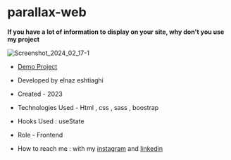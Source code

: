 # parallax-web

**If you have a lot of information to display on your site, why don't you use my project**

![Screenshot_2024_02_17-1](https://github.com/elnaz-eshtiaghi/parallax-web/assets/146030206/244d3b92-e670-4260-bdfa-4100c4a91604)

- [Demo Project](  https://elnaz-eshtiaghi.github.io/parallax-web/)

- Developed by elnaz eshtiaghi

- Created - 2023

- Technologies Used - Html , css , sass , boostrap

- Hooks Used : useState 

- Role - Frontend

- How to reach me : with my [instagram](https://www.instagram.com/elnaz_eshtiaghi) and [linkedin](https://www.linkedin.com/in/elnaz-eshtiaghi-936832290/)
